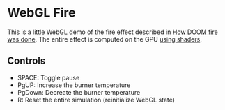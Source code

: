 # WebGL Fire

This is a little WebGL demo of the fire effect described in [How DOOM
fire was done][doom]. The entire effect is computed on the GPU [using
shaders][gol].

[doom]: http://fabiensanglard.net/doom_fire_psx/
[gol]: https://nullprogram.com/blog/2014/06/10/

## Controls

* SPACE: Toggle pause
* PgUP: Increase the burner temperature
* PgDown: Decreate the burner temperature
* R: Reset the entire simulation (reinitialize WebGL state)
